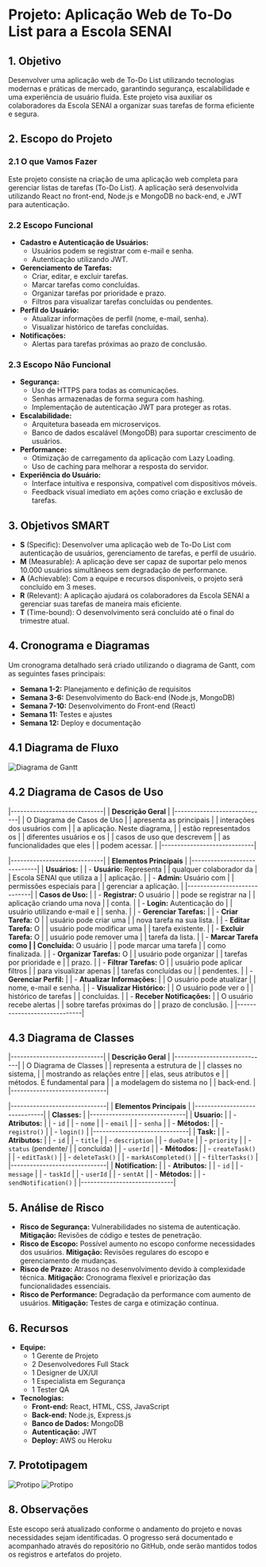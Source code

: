 # Projeto: Aplicação Web de To-Do List para a Escola SENAI

## 1. Objetivo
Desenvolver uma aplicação web de To-Do List utilizando tecnologias modernas e práticas de mercado, garantindo segurança, escalabilidade e uma experiência de usuário fluida. Este projeto visa auxiliar os colaboradores da Escola SENAI a organizar suas tarefas de forma eficiente e segura.

## 2. Escopo do Projeto

### 2.1 O que Vamos Fazer
Este projeto consiste na criação de uma aplicação web completa para gerenciar listas de tarefas (To-Do List). A aplicação será desenvolvida utilizando React no front-end, Node.js e MongoDB no back-end, e JWT para autenticação.

### 2.2 Escopo Funcional
- **Cadastro e Autenticação de Usuários:**
  - Usuários podem se registrar com e-mail e senha.
  - Autenticação utilizando JWT.
- **Gerenciamento de Tarefas:**
  - Criar, editar, e excluir tarefas.
  - Marcar tarefas como concluídas.
  - Organizar tarefas por prioridade e prazo.
  - Filtros para visualizar tarefas concluídas ou pendentes.
- **Perfil do Usuário:**
  - Atualizar informações de perfil (nome, e-mail, senha).
  - Visualizar histórico de tarefas concluídas.
- **Notificações:**
  - Alertas para tarefas próximas ao prazo de conclusão.

### 2.3 Escopo Não Funcional
- **Segurança:**
  - Uso de HTTPS para todas as comunicações.
  - Senhas armazenadas de forma segura com hashing.
  - Implementação de autenticação JWT para proteger as rotas.
- **Escalabilidade:**
  - Arquitetura baseada em microserviços.
  - Banco de dados escalável (MongoDB) para suportar crescimento de usuários.
- **Performance:**
  - Otimização de carregamento da aplicação com Lazy Loading.
  - Uso de caching para melhorar a resposta do servidor.
- **Experiência do Usuário:**
  - Interface intuitiva e responsiva, compatível com dispositivos móveis.
  - Feedback visual imediato em ações como criação e exclusão de tarefas.

## 3. Objetivos SMART
- **S** (Specific): Desenvolver uma aplicação web de To-Do List com autenticação de usuários, gerenciamento de tarefas, e perfil de usuário.
- **M** (Measurable): A aplicação deve ser capaz de suportar pelo menos 10.000 usuários simultâneos sem degradação de performance.
- **A** (Achievable): Com a equipe e recursos disponíveis, o projeto será concluído em 3 meses.
- **R** (Relevant): A aplicação ajudará os colaboradores da Escola SENAI a gerenciar suas tarefas de maneira mais eficiente.
- **T** (Time-bound): O desenvolvimento será concluído até o final do trimestre atual.

## 4. Cronograma e Diagramas
Um cronograma detalhado será criado utilizando o diagrama de Gantt, com as seguintes fases principais:
- **Semana 1-2:** Planejamento e definição de requisitos
- **Semana 3-6:** Desenvolvimento do Back-end (Node.js, MongoDB)
- **Semana 7-10:** Desenvolvimento do Front-end (React)
- **Semana 11:** Testes e ajustes
- **Semana 12:** Deploy e documentação

## 4.1 Diagrama de Fluxo
![Diagrama de Gantt](img/Cronograma-Gantt.JPEG)


## 4.2 Diagrama de Casos de Uso

|-----------------------------|
| **Descrição Geral**          |
|-----------------------------|
| O Diagrama de Casos de Uso   |
| apresenta as principais      |
| interações dos usuários com  |
| a aplicação. Neste diagrama, |
| estão representados os       |
| diferentes usuários e os     |
| casos de uso que descrevem   |
| as funcionalidades que eles  |
| podem acessar.               |
|-----------------------------|

|-----------------------------|
| **Elementos Principais**     |
|-----------------------------|
| **Usuários:**                |
| - **Usuário:** Representa    |
| qualquer colaborador da      |
| Escola SENAI que utiliza a   |
| aplicação.                   |
| - **Admin:** Usuário com     |
| permissões especiais para    |
| gerenciar a aplicação.       |
|-----------------------------|
| **Casos de Uso:**            |
| - **Registrar:** O usuário   |
| pode se registrar na         |
| aplicação criando uma nova   |
| conta.                       |
| - **Login:** Autenticação do |
| usuário utilizando e-mail e  |
| senha.                       |
| - **Gerenciar Tarefas:**     |
|   - **Criar Tarefa:** O      |
|   usuário pode criar uma     |
|   nova tarefa na sua lista.  |
|   - **Editar Tarefa:** O     |
|   usuário pode modificar uma |
|   tarefa existente.          |
|   - **Excluir Tarefa:** O    |
|   usuário pode remover uma   |
|   tarefa da lista.           |
|   - **Marcar Tarefa como     |
|   Concluída:** O usuário     |
|   pode marcar uma tarefa     |
|   como finalizada.           |
| - **Organizar Tarefas:** O   |
| usuário pode organizar       |
| tarefas por prioridade e     |
| prazo.                       |
| - **Filtrar Tarefas:** O     |
| usuário pode aplicar filtros |
| para visualizar apenas       |
| tarefas concluídas ou        |
| pendentes.                   |
| - **Gerenciar Perfil:**      |
|   - **Atualizar Informações:** |
|   O usuário pode atualizar   |
|   nome, e-mail e senha.      |
|   - **Visualizar Histórico:** |
|   O usuário pode ver o       |
|   histórico de tarefas       |
|   concluídas.                |
| - **Receber Notificações:**  |
| O usuário recebe alertas     |
| sobre tarefas próximas do    |
| prazo de conclusão.          |
|-----------------------------|

## 4.3 Diagrama de Classes

|-----------------------------|
| **Descrição Geral**          |
|-----------------------------|
| O Diagrama de Classes        |
| representa a estrutura de    |
| classes no sistema,          |
| mostrando as relações entre  |
| elas, seus atributos e       |
| métodos. É fundamental para  |
| a modelagem do sistema no    |
| back-end.                    |
|------------------------------|

|------------------------------|
| **Elementos Principais**     |
|------------------------------|
| **Classes:**                 |
|------------------------------|
| **Usuario:**                 |
|   - **Atributos:**           |
|     - `id`                   |
|     - `nome`                 |
|     - `email`                |
|     - `senha`                |
|   - **Métodos:**             |
|     - `registro()`           |
|     - `login()`              |
|------------------------------|
| **Task:**                    |
|   - **Atributos:**           |
|     - `id`                   |
|     - `title`                |
|     - `description`          |
|     - `dueDate`              |
|     - `priority`             |
|     - `status` (pendente/    |
|       concluída)             |
|     - `userId`               |
|   - **Métodos:**             |
|     - `createTask()`         |
|     - `editTask()`           |
|     - `deleteTask()`         |
|     - `markAsCompleted()`    |
|     - `filterTasks()`        |
|------------------------------|
| **Notification:**            |
|   - **Atributos:**           |
|     - `id`                   |
|     - `message`              |
|     - `taskId`               |
|     - `userId`               |
|     - `sentAt`               |
|   - **Métodos:**             |
|     - `sendNotification()`   |
|-----------------------------|



## 5. Análise de Risco
- **Risco de Segurança:** Vulnerabilidades no sistema de autenticação. **Mitigação:** Revisões de código e testes de penetração.
- **Risco de Escopo:** Possível aumento no escopo conforme necessidades dos usuários. **Mitigação:** Revisões regulares do escopo e gerenciamento de mudanças.
- **Risco de Prazo:** Atrasos no desenvolvimento devido à complexidade técnica. **Mitigação:** Cronograma flexível e priorização das funcionalidades essenciais.
- **Risco de Performance:** Degradação da performance com aumento de usuários. **Mitigação:** Testes de carga e otimização contínua.

## 6. Recursos
- **Equipe:**
  - 1 Gerente de Projeto
  - 2 Desenvolvedores Full Stack
  - 1 Designer de UX/UI
  - 1 Especialista em Segurança
  - 1 Tester QA
- **Tecnologias:**
  - **Front-end:** React, HTML, CSS, JavaScript
  - **Back-end:** Node.js, Express.js
  - **Banco de Dados:** MongoDB
  - **Autenticação:** JWT
  - **Deploy:** AWS ou Heroku

## 7. Prototipagem
![Protipo](img/prototipo/PagLogin.png)
![Protipo](img/prototipo/PagHome.png)


## 8. Observações
Este escopo será atualizado conforme o andamento do projeto e novas necessidades sejam identificadas. O progresso será documentado e acompanhado através do repositório no GitHub, onde serão mantidos todos os registros e artefatos do projeto.



